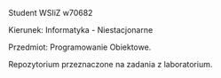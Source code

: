 Student WSIiZ w70682

Kierunek: Informatyka - Niestacjonarne

Przedmiot: Programowanie Obiektowe.

Repozytorium przeznaczone na zadania z laboratorium.
